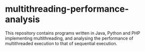 # multithreading-performance-analysis

This repository contains programs written in Java, Python and PHP implementing multithreading, and analysing the performance of multithreaded execution to that of sequential execution. 
